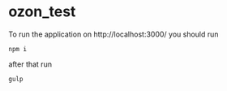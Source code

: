 # ozon_test
To run the application on http://localhost:3000/ you should run 
```
npm i
```
after that run 
```
gulp
```
